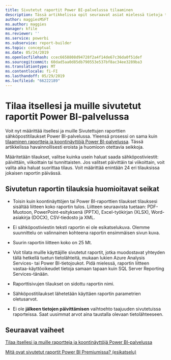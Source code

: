 ```yaml
---
title: Sivutetut raportit Power BI-palvelussa tilaaminen
description: Tässä artikkelissa opit seuraavat asiat mielessä tietoja tilaaminen sivutetut raportit Power BI-palvelussa.
author: maggiesMSFT
ms.author: maggies
manager: kfile
ms.reviewer: ''
ms.service: powerbi
ms.subservice: report-builder
ms.topic: conceptual
ms.date: 05/24/2019
ms.openlocfilehash: ccec6658808d94728f2a4f14de67c36da0f51def
ms.sourcegitcommit: 60dad5aa0d85db790553e537bf8ac34ee3289ba3
ms.translationtype: MT
ms.contentlocale: fi-FI
ms.lasthandoff: 05/29/2019
ms.locfileid: "66222189"
---
```

# <a name="subscribe-yourself-and-others-to-paginated-reports-in-the-power-bi-service"></a>Tilaa itsellesi ja muille sivutetut raportit Power BI-palvelussa 

Voit nyt määrittää itsellesi ja muille Sivutettujen raporttien sähköpostitilaukset Power BI-palvelussa. Yleensä prosessi on sama kuin [tilaaminen raportteja ja koontinäyttöjä Power BI-palvelussa](service-report-subscribe.md). Tässä artikkelissa havainnollisesti eroista ja huomioon otettavia seikkoja. 

Määritetään tilaukset, valitse kuinka usein haluat saada sähköpostiviestit: päivittäin, viikoittain tai tunnittaisten. Jos valitset päivittäin tai viikoittain, voit valita aika haluat suorittaa tilaus. Voit määrittää enintään 24 eri tilauksissa jokaisen raportin päivässä. 

## <a name="considerations-for-paginated-report-subscriptions"></a>Sivutetun raportin tilauksia huomioitavat seikat 

- Toisin kuin koontinäyttöjen tai Power BI-raporttien tilaukset tilauksesi sisältää liitteen koko raportin tulos.  Liitteen seuraavista tuetaan: PDF-Muotoon, PowerPoint-esityksenä (PPTX), Excel-työkirjan (XLSX), Word-asiakirja (DOCX), CSV-tiedosto ja XML.

- Ei sähköpostiviestin teksti raportin ei ole esikatselukuva.  Olemme suunnittelu on valinnainen kohteena raportin ensimmäisen sivun kuva. 

- Suurin raportin liitteen koko on 25 Mt. 

- Voit tilata muille käyttäjille sivutetut raportit, jotka muodostavat yhteyden tällä hetkellä tuetun tietolähteitä, mukaan lukien Azure Analysis Services- tai Power BI-tietojoukot. Pidä mielessä, raportin liitteen vastaa-käyttöoikeudet tietoja samaan tapaan kuin SQL Server Reporting Services-tänään. 

- Raporttisivujen tilaukset on sidottu raportin nimi.  

- Sähköpostitilaukset lähetetään käyttäen raportin parametrien oletusarvot. 

- Ei ole **jälkeen tietojen päivittämisen** vaihtoehto taajuuden sivutetuissa raporteissa. Saat uusimmat arvot aina taustalla olevaan tietolähteeseen. 

## <a name="next-steps"></a>Seuraavat vaiheet

[Tilaa itsellesi ja muille raportteja ja koontinäyttöjä Power BI-palvelussa](service-report-subscribe.md)

[Mitä ovat sivutetut raportit Power BI Premiumissa? (esikatselu)](paginated-reports-report-builder-power-bi.md)

